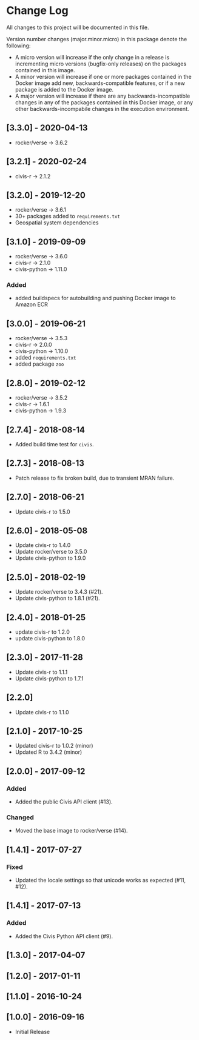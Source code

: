 
# Change Log

All changes to this project will be documented in this file.

Version number changes (major.minor.micro) in this package denote the following:
- A micro version will increase if the only change in a release is incrementing micro versions (bugfix-only releases) on the packages contained in this image.
- A minor version will increase if one or more packages contained in the Docker image add new, backwards-compatible features, or if a new package is added to the Docker image.
- A major version will increase if there are any backwards-incompatible changes in any of the packages contained in this Docker image, or any other backwards-incompabile changes in the execution environment.

## [3.3.0] - 2020-04-13

- rocker/verse -> 3.6.2

## [3.2.1] - 2020-02-24

- civis-r -> 2.1.2

## [3.2.0] - 2019-12-20

- rocker/verse -> 3.6.1
- 30+ packages added to `requirements.txt`
- Geospatial system dependencies

## [3.1.0] - 2019-09-09

- rocker/verse -> 3.6.0
- civis-r -> 2.1.0
- civis-python -> 1.11.0

### Added
- added buildspecs for autobuilding and pushing Docker image to Amazon ECR 

## [3.0.0] - 2019-06-21

- rocker/verse -> 3.5.3
- civis-r -> 2.0.0
- civis-python -> 1.10.0
- added `requirements.txt`
- added package `zoo`

## [2.8.0] - 2019-02-12

- rocker/verse -> 3.5.2
- civis-r -> 1.6.1
- civis-python -> 1.9.3

## [2.7.4] - 2018-08-14

- Added build time test for `civis`.

## [2.7.3] - 2018-08-13

- Patch release to fix broken build, due to transient MRAN failure.

## [2.7.0] - 2018-06-21

- Update civis-r to 1.5.0

## [2.6.0] - 2018-05-08

- Update civis-r to 1.4.0
- Update rocker/verse to 3.5.0
- Update civis-python to 1.9.0

## [2.5.0] - 2018-02-19

- Update rocker/verse to 3.4.3 (#21).
- Update civis-python to 1.8.1 (#21).

## [2.4.0] - 2018-01-25

- update civis-r to 1.2.0
- update civis-python to 1.8.0

## [2.3.0] - 2017-11-28

- Update civis-r to 1.1.1
- Update civis-python to 1.7.1

## [2.2.0]

- Update civis-r to 1.1.0

## [2.1.0] - 2017-10-25

- Updated civis-r to 1.0.2 (minor)
- Updated R to 3.4.2 (minor)

## [2.0.0] - 2017-09-12

### Added
- Added the public Civis API client (#13).

### Changed
- Moved the base image to rocker/verse (#14).

## [1.4.1] - 2017-07-27

### Fixed
- Updated the locale settings so that unicode works as expected (#11, #12).

## [1.4.1] - 2017-07-13

### Added
- Added the Civis Python API client (#9).

## [1.3.0] - 2017-04-07

## [1.2.0] - 2017-01-11

## [1.1.0] - 2016-10-24

## [1.0.0] - 2016-09-16

* Initial Release
